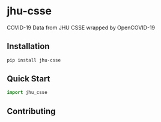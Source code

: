 # jhu-csse

COVID-19 Data from JHU CSSE wrapped by OpenCOVID-19



## Installation

```bash
pip install jhu-csse
```



## Quick Start

```python
import jhu_csse
```



## Contributing



